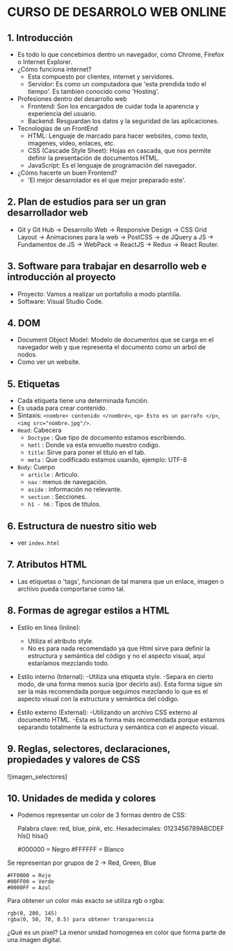 # CURSO DE DESARROLO WEB ONLINE

## 1. Introducción

- Es todo lo que concebimos dentro un navegador, como Chrome, Firefox o Internet Explorer.
- ¿Cómo funciona internet?
    - Esta compuesto por clientes, internet y servidores.
    - Servidor: Es como un computadora que 'esta prendida todo el tiempo'. Es tambien conocido como 'Hosting'.
- Profesiones dentro del desarrollo web
    - Frontend: Son los encargados de cuidar toda la aparencia y experiencia del usuario.
    - Backend: Resguardan los datos y la seguridad de las aplicaciones.
- Tecnologias de un FrontEnd
    - HTML: Lenguaje de marcado para hacer websites, como texto, imagenes, video, enlaces, etc.
    - CSS (Cascade Style Sheet): Hojas en cascada, que nos permite definir la presentación de documentos HTML.
    - JavaScript: Es el lenguaje de programación del navegador.
- ¿Cómo hacerte un buen Frontend?
    - 'El mejor desarrolador es el que mejor preparado este'.

## 2. Plan de estudios para ser un gran desarrollador web

- Git y Git Hub -> Desarrollo Web -> Responsive Design -> CSS Grid Layout -> Animaciones para la web -> PostCSS -> de JQuery a JS -> Fundamentos de JS -> WebPack -> ReactJS -> Redux -> React Router.

## 3. Software para trabajar en desarrollo web e introducción al proyecto

- Proyecto: Vamos a realizar un portafolio a modo plantilla.
- Software: Visual Studio Code.

## 4. DOM

- Document Object Model: Modelo de documentos que se carga en el navegador web y que representa el documento como un arbol de nodos.
- Como ver un website.

## 5. Etiquetas

- Cada etiqueta tiene una determinada función.
- Es usada para crear contenido.
- Sintaxis: `<nombre> contenido </nombre>`, `<p> Esto es un parrafo </p>`, `<img src="nombre.jpg"/>`.
- `Head`: Cabecera
    - `Doctype` : Que tipo de documento estamos escribiendo.
    - `hmtl` : Donde va esta envuelto nuestro codigo.
    - `title`: Sirve para poner el titulo en el tab.
    - `meta` : Que codificado estamos usando, ejemplo: UTF-8
- `Body`: Cuerpo
    - `article` : Articulo.
    - `nav` : menus de navegación.
    - `aside` : información no relevante.
    - `section` : Secciones.
    - `h1 - h6` : Tipos de titulos.

## 6. Estructura de nuestro sitio web

- ver `index.html`

## 7. Atributos HTML

- Las etiquetas o 'tags', funcionan de tal manera que un enlace, imagen o archivo pueda comportarse como tal.

## 8. Formas de agregar estilos a HTML

- Estilo en línea (Inline):
    - Utiliza el atributo style.
    - No es para nada recomendado ya que Html sirve para definir la estructura y semántica del código y no el aspecto visual, aquí estaríamos mezclando todo.

- Estilo interno (Internal):
    -Utiliza una etiqueta style.
    -Separa en cierto modo, de una forma menos sucia (por decirlo así). Esta forma sigue sin ser la más recomendada porque seguimos mezclando lo que es el aspecto visual con la estructura y semántica del código.

- Estilo externo (External):
    -Utilizando un archivo CSS externo al documento HTML.
    -Esta es la forma más recomendada porque estamos separando totalmente la estructura y semántica con el aspecto visual.

## 9. Reglas, selectores, declaraciones, propiedades y valores de CSS

![imagen_selectores]

## 10. Unidades de medida y colores
    
- Podemos representar un color de 3 formas dentro de CSS:

    Palabra clave: red, blue, pink, etc.
    Hexadecimales: 0123456789ABCDEF
    hls() hlsa()

    #000000 = Negro
    #FFFFFF = Blanco

Se representan por grupos de 2 -> Red, Green, Blue

    #FF0000 = Rojo
    #00FF00 = Verde
    #0000FF = Azul

Para obtener un color más exacto se utiliza rgb o rgba:

    rgb(0, 200, 145)
    rgba(0, 50, 70, 0.5) para obtener transparencia

¿Qué es un pixel?
La menor unidad homogenea en color que forma parte de una imagen digital.

